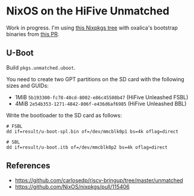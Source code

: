 # NixOS on the HiFive Unmatched

Work in progress.
I'm using [this Nixpkgs tree](https://github.com/zhaofengli/nixpkgs/tree/riscv) with oxalica's bootstrap binaries from [this PR](https://github.com/NixOS/nixpkgs/pull/115406).

## U-Boot

Build `pkgs.unmatched.uboot`.

You need to create two GPT partitions on the SD card with the following sizes and GUIDs:

- 1MiB `5b193300-fc78-40cd-8002-e86c45580b47` (HiFive Unleashed FSBL)
- 4MiB `2e54b353-1271-4842-806f-e436d6af6985` (HiFive Unleashed BBL)

Write the bootloader to the SD card as follows:

```
# FSBL
dd if=result/u-boot-spl.bin of=/dev/mmcblk0p1 bs=4k oflag=direct

# SBL
dd if=result/u-boot.itb of=/dev/mmcblk0p2 bs=4k oflag=direct
```

## References

- https://github.com/carlosedp/riscv-bringup/tree/master/unmatched
- https://github.com/NixOS/nixpkgs/pull/115406
